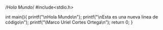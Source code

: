 /*Hola Mundo*/
#include<stdio.h>

int main(){
  printf("\nHola Mundo\n");
  printf("\nEsta es una nueva linea de código\n");
  printf(“\Marco Uriel Cortes Ortega\n”);
  return 0;
}
